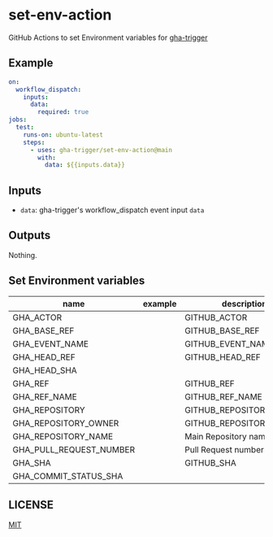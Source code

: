 # set-env-action

GitHub Actions to set Environment variables for [gha-trigger](https://github.com/gha-trigger/gha-trigger)

## Example

```yaml
on:
  workflow_dispatch:
    inputs:
      data:
        required: true
jobs:
  test:
    runs-on: ubuntu-latest
    steps:
      - uses: gha-trigger/set-env-action@main
        with:
          data: ${{inputs.data}}
```

## Inputs

- `data`: gha-trigger's workflow_dispatch event input `data`

## Outputs

Nothing.

## Set Environment variables

name | example | description
--- | --- | ---
GHA_ACTOR | | GITHUB_ACTOR
GHA_BASE_REF | | GITHUB_BASE_REF
GHA_EVENT_NAME | | GITHUB_EVENT_NAME
GHA_HEAD_REF | | GITHUB_HEAD_REF
GHA_HEAD_SHA | | 
GHA_REF | | GITHUB_REF
GHA_REF_NAME | | GITHUB_REF_NAME
GHA_REPOSITORY | | GITHUB_REPOSITORY
GHA_REPOSITORY_OWNER | | GITHUB_REPOSITORY_OWNER
GHA_REPOSITORY_NAME | | Main Repository name
GHA_PULL_REQUEST_NUMBER | | Pull Request number
GHA_SHA | | GITHUB_SHA
GHA_COMMIT_STATUS_SHA | |

## LICENSE

[MIT](LICENSE)
